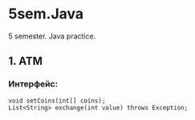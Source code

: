 # 5sem.Java

5 semester. Java practice.

## 1. АТМ

### Интерфейс:

    void setCoins(int[] coins);    
    List<String> exchange(int value) throws Exception;
    
